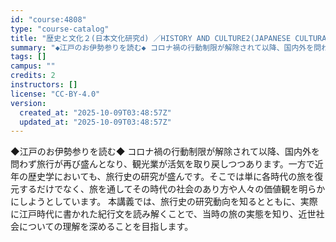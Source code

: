 ```yaml
---
id: "course:4808"
type: "course-catalog"
title: "歴史と文化２(日本文化研究d) ／HISTORY AND CULTURE2(JAPANESE CULTURAL STUDIES (D))"
summary: "◆江戸のお伊勢参りを読む◆ コロナ禍の行動制限が解除されて以降、国内外を問わず旅行が再び盛んとなり、観光業が活気を取り戻しつつあります。一方で近年の歴史学においても、旅行史の研究が盛んです。そこでは単に各時代の旅を復元するだけでなく、旅を通…"
tags: []
campus: ""
credits: 2
instructors: []
license: "CC-BY-4.0"
version:
  created_at: "2025-10-09T03:48:57Z"
  updated_at: "2025-10-09T03:48:57Z"
---
```

◆江戸のお伊勢参りを読む◆ コロナ禍の行動制限が解除されて以降、国内外を問わず旅行が再び盛んとなり、観光業が活気を取り戻しつつあります。一方で近年の歴史学においても、旅行史の研究が盛んです。そこでは単に各時代の旅を復元するだけでなく、旅を通してその時代の社会のあり方や人々の価値観を明らかにしようとしています。 本講義では、旅行史の研究動向を知るとともに、実際に江戸時代に書かれた紀行文を読み解くことで、当時の旅の実態を知り、近世社会についての理解を深めることを目指します。
